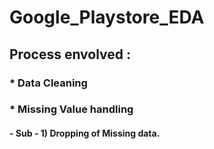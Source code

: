 # Google_Playstore_EDA

## Process envolved :
### * Data Cleaning
### * Missing Value handling
####    - Sub - 1) Dropping of Missing data.
